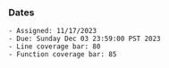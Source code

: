 ### Dates

    - Assigned: 11/17/2023
    - Due: Sunday Dec 03 23:59:00 PST 2023
    - Line coverage bar: 80
    - Function coverage bar: 85
